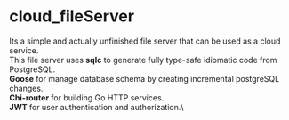 # cloud_fileServer
Its a simple and actually unfinished file server that can be used as a cloud service.\
This file server uses <b>sqlc</b> to generate fully type-safe idiomatic code from PostgreSQL.\
<b>Goose</b> for manage database schema by creating incremental postgreSQL changes.\
<b>Chi-router</b> for building Go HTTP services.\
<b>JWT</b> for user authentication and authorization.\
